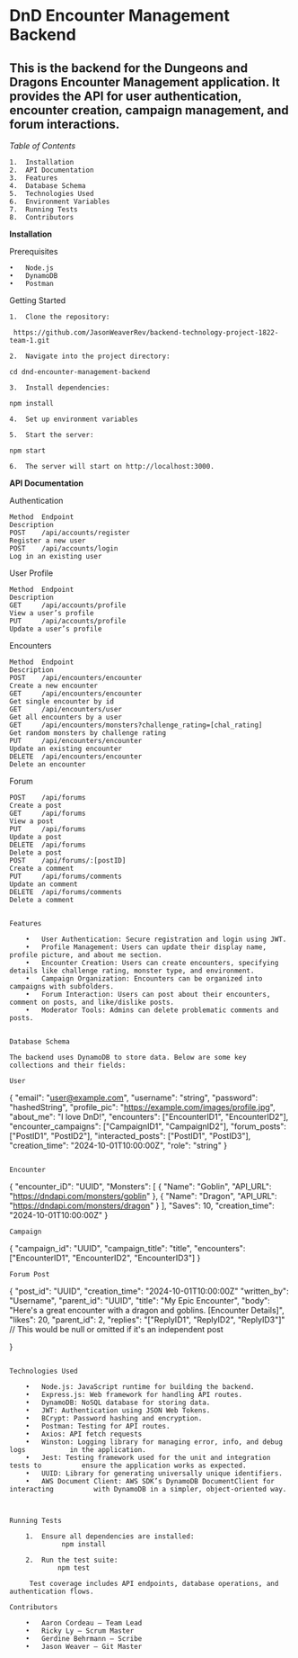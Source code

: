 # DnD Encounter Management Backend

## This is the backend for the Dungeons and Dragons Encounter Management application. It provides the API for user authentication, encounter creation, campaign management, and forum interactions.

*Table of Contents*

  	1.	Installation
	2.	API Documentation
	3.	Features
	4.	Database Schema
	5.	Technologies Used
	6.	Environment Variables
	7.	Running Tests
	8.	Contributors

**Installation**

Prerequisites

	•	Node.js
	•	DynamoDB
	•	Postman 

Getting Started

	1.	Clone the repository:

 ``` https://github.com/JasonWeaverRev/backend-technology-project-1822-team-1.git```
 
	2.	Navigate into the project directory: 
 
 ```cd dnd-encounter-management-backend 	```
 
 	3.	Install dependencies:
  
```npm install ```
  
  	4.	Set up environment variables
   
	5.	Start the server:
 
```npm start```
   
 	6.	The server will start on http://localhost:3000.

**API Documentation**

Authentication
```
Method	Endpoint													Description
POST	/api/accounts/register										Register a new user
POST	/api/accounts/login											Log in an existing user
```
User Profile
```
Method	Endpoint	    	 										Description
GET		/api/accounts/profile										View a user’s profile
PUT		/api/accounts/profile										Update a user’s profile
```
Encounters
```
Method	Endpoint													Description
POST	/api/encounters/encounter									Create a new encounter
GET		/api/encounters/encounter									Get single encounter by id
GET		/api/encounters/user										Get all encounters by a user
GET		/api/encounters/monsters?challenge_rating=[chal_rating]		Get random monsters by challenge rating
PUT		/api/encounters/encounter									Update an existing encounter
DELETE	/api/encounters/encounter									Delete an encounter
```
Forum
```
POST	/api/forums	        										Create a post
GET		/api/forums													View a post
PUT		/api/forums		       										Update a post
DELETE	/api/forums													Delete a post
POST	/api/forums/:[postID]	        							Create a comment
PUT		/api/forums/comments										Update an comment
DELETE	/api/forums/comments										Delete a comment


Features

	•	User Authentication: Secure registration and login using JWT.
	•	Profile Management: Users can update their display name, profile picture, and about me section.
	•	Encounter Creation: Users can create encounters, specifying details like challenge rating, monster type, and environment.
	•	Campaign Organization: Encounters can be organized into campaigns with subfolders.
	•	Forum Interaction: Users can post about their encounters, comment on posts, and like/dislike posts.
	•	Moderator Tools: Admins can delete problematic comments and posts.


Database Schema

The backend uses DynamoDB to store data. Below are some key collections and their fields:

User 
```
{
  "email": "user@example.com",
  "username": "string",
  "password": "hashedString",
  "profile_pic": "https://example.com/images/profile.jpg",
  "about_me": "I love DnD!",
  "encounters": ["EncounterID1", "EncounterID2"],
  "encounter_campaigns": ["CampaignID1", "CampaignID2"],
  "forum_posts": ["PostID1", "PostID2"],
  "interacted_posts": ["PostID1", "PostID3"],
  "creation_time": "2024-10-01T10:00:00Z",
  "role": "string"
}
```

Encounter
```
{
  "encounter_iD": "UUID",
  "Monsters": [
    {
      "Name": "Goblin",
      "API_URL": "https://dndapi.com/monsters/goblin"
    },
    {
      "Name": "Dragon",
      "API_URL": "https://dndapi.com/monsters/dragon"
    }
  ],
  "Saves": 10, 
  "creation_time": "2024-10-01T10:00:00Z"
}
```
Campaign
```
{
  "campaign_id": "UUID",
  "campaign_title": "title",
  "encounters": ["EncounterID1", "EncounterID2", "EncounterID3"]
}

```
Forum Post
```
{
  "post_id": "UUID",
  "creation_time": "2024-10-01T10:00:00Z"
  "written_by": "Username",
  "parent_id": "UUID",
  "title": "My Epic Encounter",
  "body": "Here's a great encounter with a dragon and goblins. [Encounter Details]",
  "likes": 20,
  "parent_id": 2,
  "replies": "["ReplyID1", "ReplyID2", "ReplyID3"]" // This would be null or omitted if it's an independent post
  
}
```

Technologies Used

	•	Node.js: JavaScript runtime for building the backend.
	•	Express.js: Web framework for handling API routes.
	•	DynamoDB: NoSQL database for storing data.
	•	JWT: Authentication using JSON Web Tokens.
	•	BCrypt: Password hashing and encryption.
	•	Postman: Testing for API routes.
	•	Axios: API fetch requests
	•	Winston: Logging library for managing error, info, and debug logs 			in the application.
 	•	Jest: Testing framework used for the unit and integration tests to 			ensure the application works as expected. 
  	•	UUID: Library for generating universally unique identifiers.
   	•	AWS Document Client: AWS SDK’s DynamoDB DocumentClient for interacting 			with DynamoDB in a simpler, object-oriented way.
  
 
 
Running Tests

	1.	Ensure all dependencies are installed:
			 npm install 
    
 	2.	Run the test suite:
  			npm test 
     
     Test coverage includes API endpoints, database operations, and authentication flows.

Contributors

	•	Aaron Cordeau – Team Lead
	•	Ricky Ly – Scrum Master
	•	Gerdine Behrmann – Scribe
	•	Jason Weaver – Git Master






  
 
 
 

 

 

